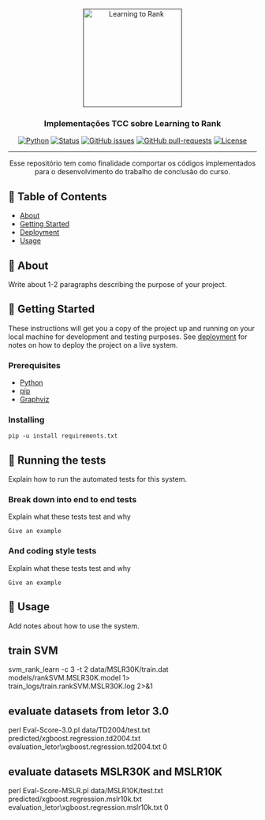 <p align="center">
  <a href="" rel="noopener">
 <img width=200px height=200px src="https://miro.medium.com/max/1200/1*d9drCvBUwmvTlAasuErLUA.jpeg" alt="Learning to Rank"></a>
</p>

<h3 align="center">Implementações TCC sobre Learning to Rank</h3>

<div align="center">

[![Python](https://img.shields.io/badge/language-python-blue.svg)]()
[![Status](https://img.shields.io/badge/status-active-success.svg)]()
[![GitHub issues](https://img.shields.io/github/issues/JuniorZilles/tcc_learning_to_rank.svg)](https://GitHub.com/JuniorZilles/tcc_learning_to_rank/issues/)
[![GitHub pull-requests](https://img.shields.io/github/issues-pr/JuniorZilles/tcc_learning_to_rank.svg)](https://GitHub.com/JuniorZilles/tcc_learning_to_rank/pull/)
[![License](https://img.shields.io/badge/license-MIT-blue.svg)](/LICENSE)

</div>

---

<p align="center"> Esse repositório tem como finalidade comportar os códigos implementados para o desenvolvimento do trabalho de conclusão do curso.
    <br> 
</p>

## 📝 Table of Contents

- [About](#about)
- [Getting Started](#getting_started)
- [Deployment](#deployment)
- [Usage](#usage)

## 🧐 About <a name = "about"></a>


Write about 1-2 paragraphs describing the purpose of your project.

## 🏁 Getting Started <a name = "getting_started"></a>

These instructions will get you a copy of the project up and running on your local machine for development and testing purposes. See [deployment](#deployment) for notes on how to deploy the project on a live system.

### Prerequisites

- [Python](https://www.python.org/)
- [pip](https://pip.pypa.io/en/stable/installation/)
- [Graphviz](https://graphviz.gitlab.io/download/)

### Installing

```
pip -u install requirements.txt
```

## 🔧 Running the tests <a name = "tests"></a>

Explain how to run the automated tests for this system.

### Break down into end to end tests

Explain what these tests test and why

```
Give an example
```

### And coding style tests

Explain what these tests test and why

```
Give an example
```

## 🎈 Usage <a name="usage"></a>

Add notes about how to use the system.


## train SVM

svm_rank_learn -c 3 -t 2 data/MSLR30K/train.dat models/rankSVM.MSLR30K.model 1> train_logs/train.rankSVM.MSLR30K.log 2>&1 

## evaluate datasets from letor 3.0

perl Eval-Score-3.0.pl data/TD2004/test.txt predicted/xgboost.regression.td2004.txt evaluation_letor\xgboost.regression.td2004.txt 0

## evaluate datasets MSLR30K and MSLR10K
perl Eval-Score-MSLR.pl data/MSLR10K/test.txt predicted/xgboost.regression.mslr10k.txt evaluation_letor\xgboost.regression.mslr10k.txt 0